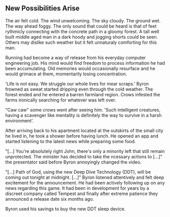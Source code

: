 ## New Possibilities Arise

The air felt cold. The wind unwelcoming. The sky cloudy. The ground wet. The way ahead foggy. The only sound that could be heard is that of feet rythmicly connecting with the concrete path in a gloomy forest. A tall well built middle aged man in a dark hoody and jogging shorts could be seen. Others may dislike such weather but it felt unnaturaly comforting for this man. 

Running had become a way of release from his everyday computer engineering job. His mind would find freedom to process information he had been accumulating. Old memories would occasionally resurface and he would grimace at them, momentarily losing concentration.

'Life is not easy. We struggle our whole lives for mear scraps.' Byron frowned as sweat started dripping even through the cold weather. The forest ended and he entered a barren farmland region. Crows infested the farms ironically searching for whatever was left over.

"Caw caw" some crows went after seeing him. 'Such intelligent creatures, having a scavenger like mentality is definitely the way to survive in a harsh environment'.

After arriving back to his apartment located at the outskirts of the small city he lived in, he took a shower before having lunch. He opened an app and started listening to the latest news while preparing some food.

"[...] You're absolutely right John, there's only a minority left that still remain unprotected. The minister has decided to take the ncessary actions to [...]" the presentator said before Byron annoyingly changed the video.

"[...] Path of God, using the new Deep Dive Technology (DDT), will be coming out tonight at midnight. [...]" Byron listened attentively and felt deep excitement for the announcement. He had been actively following up on any news regarding this game. It had been in development for years by a discreet company called Tempest and finally after extreme patience they announced a release date six months ago.

Byron used his savings to buy the new DDT sleep device.


